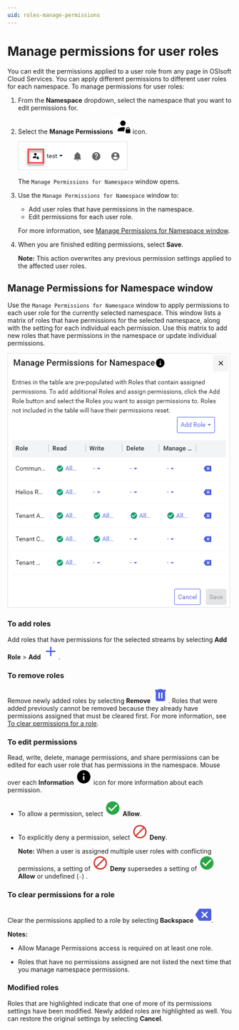 ```yaml
---
uid: roles-manage-permissions
---
```


# Manage permissions for user roles

You can edit the permissions applied to a user role from any page in OSIsoft Cloud Services. You can apply different permissions to different user roles for each namespace. To manage permissions for user roles:

1. From the **Namespace** dropdown, select the namespace that you want to edit permissions for.

1. Select the **Manage Permissions** ![Manage Permissions](../../_icons/default/account-lock.svg) icon.

    ![Manage Permissions](./images/manage-permissions.png)

    The `Manage Permissions for Namespace` window opens.

1. Use the `Manage Permissions for Namespace` window to:

    - Add user roles that have permissions in the namespace.
    - Edit permissions for each user role.

    For more information, see [Manage Permissions for Namespace window](#manage-permissions-for-namespace-window).

1. When you are finished editing permissions, select **Save**.

    **Note:** This action overwrites any previous permission settings applied to the affected user roles.

## Manage Permissions for Namespace window

Use the `Manage Permissions for Namespace` window to apply permissions to each user role for the currently selected namespace. This window lists a matrix of roles that have permissions for the selected namespace, along with the setting for each individual each permission. Use this matrix to add new roles that have permissions in the namespace or update individual permissions.

![Manage permissions](./images/manage-permissions-for-namespace.png)

### To add roles

Add roles that have permissions for the selected streams by selecting **Add Role** > **Add** ![Add](../../_icons/branded/plus.svg).

### To remove roles

Remove newly added roles by selecting **Remove** ![Remove](../../_icons/branded/trash-can.svg). Roles that were added previously cannot be removed because they already have permissions assigned that must be cleared first. For more information, see [To clear permissions for a role](#to-clear-permissions-for-a-role).

### To edit permissions

Read, write, delete, manage permissions, and share permissions can be edited for each user role that has permissions in the namespace. Mouse over each **Information** ![Information](../../_icons/default/information.svg) icon for more information about each permission.

- To allow a permission, select ![Allow](../../_icons/custom/check-circle.svg) **Allow**.

- To explicitly deny a permission, select ![Deny](../../_icons/custom/cancel.svg) **Deny**. 

    **Note:** When a user is assigned multiple user roles with conflicting permissions, a setting of ![Deny](../../_icons/custom/cancel.svg) **Deny** supersedes a setting of ![Allow](../../_icons/custom/check-circle.svg) **Allow** or undefined (`-`) .

### To clear permissions for a role
    
Clear the permissions applied to a role by selecting **Backspace** ![Backspace](../../_icons/branded/backspace.svg). 

**Notes:**

- Allow Manage Permissions access is required on at least one role.
                          
- Roles that have no permissions assigned are not listed the next time that you manage namespace permissions.

### Modified roles

Roles that are highlighted indicate that one of more of its permissions settings have been modified. Newly added roles are highlighted as well. You can restore the original settings by selecting **Cancel**.
